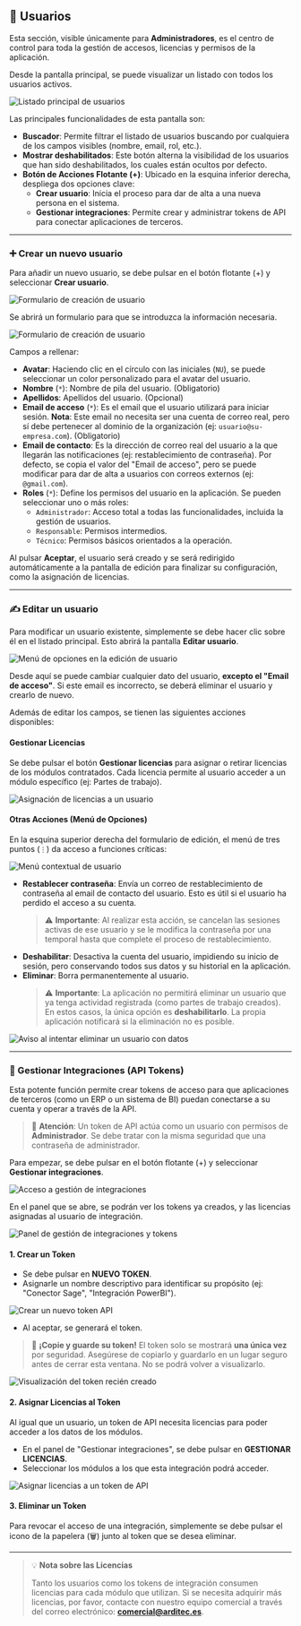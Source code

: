 ## 👥 Usuarios

Esta sección, visible únicamente para **Administradores**, es el centro de control para toda la gestión de accesos, licencias y permisos de la aplicación.

Desde la pantalla principal, se puede visualizar un listado con todos los usuarios activos.

![Listado principal de usuarios](../_media/users/user-list.png)

Las principales funcionalidades de esta pantalla son:

- **Buscador**: Permite filtrar el listado de usuarios buscando por cualquiera de los campos visibles (nombre, email, rol, etc.).
- **Mostrar deshabilitados**: Este botón alterna la visibilidad de los usuarios que han sido deshabilitados, los cuales están ocultos por defecto.
- **Botón de Acciones Flotante (+)**: Ubicado en la esquina inferior derecha, despliega dos opciones clave:
  - **Crear usuario**: Inicia el proceso para dar de alta a una nueva persona en el sistema.
  - **Gestionar integraciones**: Permite crear y administrar tokens de API para conectar aplicaciones de terceros.

---

### ➕ Crear un nuevo usuario

Para añadir un nuevo usuario, se debe pulsar en el botón flotante (+) y seleccionar **Crear usuario**.

![Formulario de creación de usuario](../_media/users/user-list-context.png)

Se abrirá un formulario para que se introduzca la información necesaria.

![Formulario de creación de usuario](../_media/users/new-user-form.png)

Campos a rellenar:

- **Avatar**: Haciendo clic en el círculo con las iniciales (`NU`), se puede seleccionar un color personalizado para el avatar del usuario.
- **Nombre** (`*`): Nombre de pila del usuario. (Obligatorio)
- **Apellidos**: Apellidos del usuario. (Opcional)
- **Email de acceso** (`*`): Es el email que el usuario utilizará para iniciar sesión. **Nota**: Este email no necesita ser una cuenta de correo real, pero sí debe pertenecer al dominio de la organización (ej: `usuario@su-empresa.com`). (Obligatorio)
- **Email de contacto**: Es la dirección de correo real del usuario a la que llegarán las notificaciones (ej: restablecimiento de contraseña). Por defecto, se copia el valor del "Email de acceso", pero se puede modificar para dar de alta a usuarios con correos externos (ej: `@gmail.com`).
- **Roles** (`*`): Define los permisos del usuario en la aplicación. Se pueden seleccionar uno o más roles:
  - `Administrador`: Acceso total a todas las funcionalidades, incluida la gestión de usuarios.
  - `Responsable`: Permisos intermedios.
  - `Técnico`: Permisos básicos orientados a la operación.

Al pulsar **Aceptar**, el usuario será creado y se será redirigido automáticamente a la pantalla de edición para finalizar su configuración, como la asignación de licencias.

---

### ✍️ Editar un usuario

Para modificar un usuario existente, simplemente se debe hacer clic sobre él en el listado principal. Esto abrirá la pantalla **Editar usuario**.

![Menú de opciones en la edición de usuario](../_media/users/edit-user.png)

Desde aquí se puede cambiar cualquier dato del usuario, **excepto el "Email de acceso"**. Si este email es incorrecto, se deberá eliminar el usuario y crearlo de nuevo.

Además de editar los campos, se tienen las siguientes acciones disponibles:

#### Gestionar Licencias

Se debe pulsar el botón **Gestionar licencias** para asignar o retirar licencias de los módulos contratados. Cada licencia permite al usuario acceder a un módulo específico (ej: Partes de trabajo).

![Asignación de licencias a un usuario](../_media/users/user-licenses.png)

#### Otras Acciones (Menú de Opciones)

En la esquina superior derecha del formulario de edición, el menú de tres puntos (`⋮`) da acceso a funciones críticas:

![Menú contextual de usuario](../_media/users/edit-user-context-menu.png)

- **Restablecer contraseña**: Envía un correo de restablecimiento de contraseña al email de contacto del usuario. Esto es útil si el usuario ha perdido el acceso a su cuenta.
  > ⚠️ **Importante**: Al realizar esta acción, se cancelan las sesiones activas de ese usuario y se le modifica la contraseña por una temporal hasta que complete el proceso de restablecimiento.
- **Deshabilitar**: Desactiva la cuenta del usuario, impidiendo su inicio de sesión, pero conservando todos sus datos y su historial en la aplicación.
- **Eliminar**: Borra permanentemente al usuario.
  > ⚠️ **Importante**: La aplicación no permitirá eliminar un usuario que ya tenga actividad registrada (como partes de trabajo creados). En estos casos, la única opción es **deshabilitarlo**. La propia aplicación notificará si la eliminación no es posible.

![Aviso al intentar eliminar un usuario con datos](../_media/users/delete-user.png)

---

### 🔗 Gestionar Integraciones (API Tokens)

Esta potente función permite crear tokens de acceso para que aplicaciones de terceros (como un ERP o un sistema de BI) puedan conectarse a su cuenta y operar a través de la API.

> 🚨 **Atención**: Un token de API actúa como un usuario con permisos de **Administrador**. Se debe tratar con la misma seguridad que una contraseña de administrador.

Para empezar, se debe pulsar en el botón flotante (+) y seleccionar **Gestionar integraciones**.

![Acceso a gestión de integraciones](../_media/users/user-list-context.png)

En el panel que se abre, se podrán ver los tokens ya creados, y las licencias asignadas al usuario de integración.

![Panel de gestión de integraciones y tokens](../_media/users/user-api.png)

#### 1. Crear un Token

- Se debe pulsar en **NUEVO TOKEN**.
- Asignarle un nombre descriptivo para identificar su propósito (ej: "Conector Sage", "Integración PowerBI").

![Crear un nuevo token API](../_media/users/user-api-new-token.png)

- Al aceptar, se generará el token.

> 🔐 **¡Copie y guarde su token!** El token solo se mostrará **una única vez** por seguridad. Asegúrese de copiarlo y guardarlo en un lugar seguro antes de cerrar esta ventana. No se podrá volver a visualizarlo.

![Visualización del token recién creado](../_media/users/user-api-credential.png)

#### 2. Asignar Licencias al Token

Al igual que un usuario, un token de API necesita licencias para poder acceder a los datos de los módulos.

- En el panel de "Gestionar integraciones", se debe pulsar en **GESTIONAR LICENCIAS**.
- Seleccionar los módulos a los que esta integración podrá acceder.

![Asignar licencias a un token de API](../_media/users/user-api-licenses.png)

#### 3. Eliminar un Token

Para revocar el acceso de una integración, simplemente se debe pulsar el icono de la papelera (🗑️) junto al token que se desea eliminar.

---

> 💡 **Nota sobre las Licencias**
>
> Tanto los usuarios como los tokens de integración consumen licencias para cada módulo que utilizan. Si se necesita adquirir más licencias, por favor, contacte con nuestro equipo comercial a través del correo electrónico: **comercial@arditec.es**.
